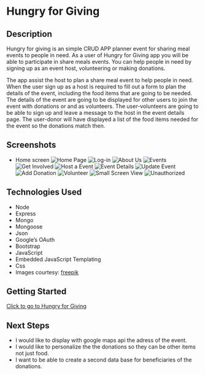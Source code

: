 # Hungry for Giving
## Description
Hungry for giving is an simple CRUD APP planner event for sharing meal events to people in need. As a user of Hungry for Giving app you will be able to participate in share meals events. You can help people in need by signing up as an event host, volunteering or making donations. 

The app assist the host to plan a share meal event to help people in need. When the user sign up as a host is required to fill out a form to plan the details of the event, including the food items that are going to be needed.  The  details of the event are going to be displayed for other users to join the event with donations or and as volunteers. The user-volunteers are going to be able to sign up and leave a message to the host in the event details page. The user-donor will have displayed a list of the food items needed for the event so the donations match then.

## Screenshots
- Home screen 
![Home Page](public/images/screen-shots/home-page.png)
![Log-in](public/images/screen-shots/log-in.png)
![About Us](public/images/screen-shots/about-us.png)
![Events](public/images/screen-shots/events.png)
![Get Involved](public/images/screen-shots/get-involved.png)
![Host a Event](public/images/screen-shots/host-event.png)
![Event Details](public/images/screen-shots/details.png)
![Update Event](public/images/screen-shots/update.png)
![Add Donation](public/images/screen-shots/add-donation.png)
![Volunteer](public/images/screen-shots/volunteer.png)
![Small Screen View](public/images/screen-shots/small-screen.png)
![Unauthorized](public/images/screen-shots/unauthorized.png)
## Technologies Used
- Node
- Express
- Mongo
- Mongoose
- Json
- Google’s OAuth 
- Bootstrap
- JavaScript
- Embedded JavaScript Templating
- Css
- Images courtesy: [freepik](https://www.freepik.com/")

## Getting Started
[Click to go to Hungry for Giving](https://hungryforgiving.fly.dev/)

## Next Steps
- I would like to display with google maps api the adress of the event.
- I would like to personalize the the donations so they can be other items not just food.
- I want to be able to create a second data base for beneficiaries of the donations. 
